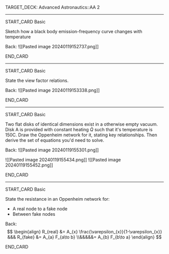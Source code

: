 TARGET_DECK: Advanced Astronautics::AA 2

---

START_CARD
Basic

Sketch how a black body emission-frequency curve changes with temperature

Back: 
![[Pasted image 20240119152737.png]]
<!--ID: 1705680170576-->
END_CARD


--------

START_CARD
Basic

State the view factor relations.

Back: 
![[Pasted image 20240119153338.png]]
<!--ID: 1705680170583-->
END_CARD



--------

START_CARD
Basic

Two flat disks of identical dimensions exist in a otherwise empty vacuum. Disk A is provided with constant heating $\dot{Q}$ such that it's temperature is 150C. Draw the Oppenheim network for it, stating key relationships. Then derive the set of equations you'd need to solve.

Back: 
![[Pasted image 20240119155301.png]]

![[Pasted image 20240119155434.png]]
![[Pasted image 20240119155452.png]]
<!--ID: 1705680170590-->
END_CARD


--------

START_CARD
Basic


State the resistance in an Oppenheim network for:
- A real node to a fake node
- Between fake nodes


Back: 
$$ \begin{align}
R_{real} &= A_{x} \frac{\varepsilon_{x}}{1-\varepsilon_{x}} &&& R_{fake} &= A_{a} F_{a\to b} \\&&&&&= A_{b} F_{b\to a}
\end{align} $$

<!--ID: 1705680170596-->
END_CARD



